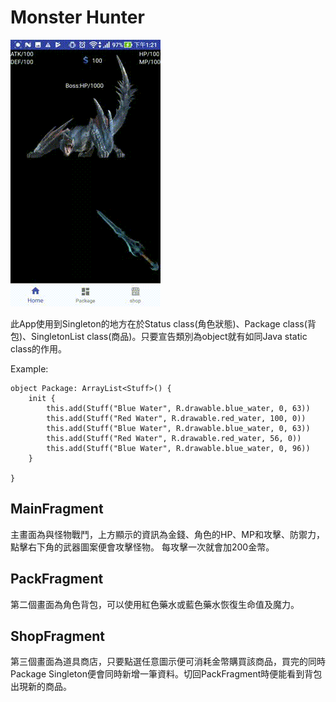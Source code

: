 # Monster Hunter
![image](https://github.com/goodideas-studio/design-patterns/blob/master/Singleton/MonsterHunter/gif_20180228_132916.gif)

此App使用到Singleton的地方在於Status class(角色狀態)、Package class(背包)、SingletonList class(商品)。只要宣告類別為object就有如同Java static class的作用。

Example:

```
object Package: ArrayList<Stuff>() {
    init {
        this.add(Stuff("Blue Water", R.drawable.blue_water, 0, 63))
        this.add(Stuff("Red Water", R.drawable.red_water, 100, 0))
        this.add(Stuff("Blue Water", R.drawable.blue_water, 0, 63))
        this.add(Stuff("Red Water", R.drawable.red_water, 56, 0))
        this.add(Stuff("Blue Water", R.drawable.blue_water, 0, 96))
    }

}
```

## MainFragment 
主畫面為與怪物戰鬥，上方顯示的資訊為金錢、角色的HP、MP和攻擊、防禦力，點擊右下角的武器圖案便會攻擊怪物。
每攻擊一次就會加200金幣。

## PackFragment
第二個畫面為角色背包，可以使用紅色藥水或藍色藥水恢復生命值及魔力。

## ShopFragment
第三個畫面為道具商店，只要點選任意圖示便可消耗金幣購買該商品，買完的同時Package Singleton便會同時新增一筆資料。切回PackFragment時便能看到背包出現新的商品。
